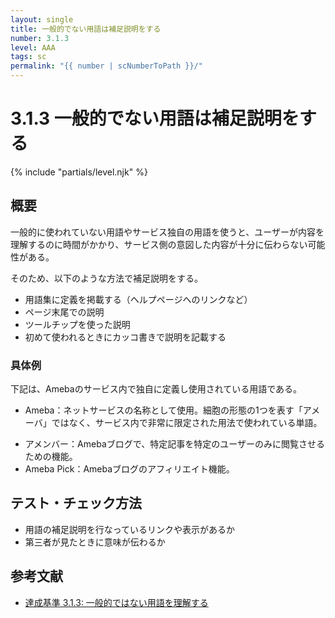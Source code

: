 ```yaml
---
layout: single
title: 一般的でない用語は補足説明をする
number: 3.1.3
level: AAA
tags: sc
permalink: "{{ number | scNumberToPath }}/"
---
```


# 3.1.3 一般的でない用語は補足説明をする

{% include "partials/level.njk" %}

## 概要

一般的に使われていない用語やサービス独自の用語を使うと、ユーザーが内容を理解するのに時間がかかり、サービス側の意図した内容が十分に伝わらない可能性がある。

そのため、以下のような方法で補足説明をする。

- 用語集に定義を掲載する（ヘルプページへのリンクなど）
- ページ末尾での説明
- ツールチップを使った説明
- 初めて使われるときにカッコ書きで説明を記載する

### 具体例

下記は、Amebaのサービス内で独自に定義し使用されている用語である。

<!-- textlint-disable @openameba/ameba/prh -->
- Ameba：ネットサービスの名称として使用。細胞の形態の1つを表す「アメーバ」ではなく、サービス内で非常に限定された用法で使われている単語。
<!-- textlint-enable @openameba/ameba/prh -->
- アメンバー：Amebaブログで、特定記事を特定のユーザーのみに閲覧させるための機能。
- Ameba Pick：Amebaブログのアフィリエイト機能。

## テスト・チェック方法

- 用語の補足説明を行なっているリンクや表示があるか
- 第三者が見たときに意味が伝わるか

## 参考文献

- [達成基準 3.1.3: 一般的ではない用語を理解する](https://waic.jp/docs/WCAG21/Understanding/unusual-words.html)
